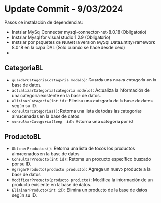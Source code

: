 # Update Commit - 9/03/2024

Pasos de instalación de dependencias:

- Instalar MySql Connector mysql-connector-net-8.0.18 (Obligatorio)
- Instalar Mysql for visual studio 1.2.9 (Obligatorio)
- Instalar por paquetes de NuGet la versión MySql.Data.EntityFramework 8.0.18 en la capa DAL (Solo cuando se hace desde cero)
- 
## CategoriaBL

- `guardarCategoria(categoria modelo)`: Guarda una nueva categoría en la base de datos.
- `actualizarCategoria(categoria modelo)`: Actualiza la información de una categoría existente en la base de datos.
- `eliminarCategoria(int id)`: Elimina una categoría de la base de datos según su ID.
- `consultarCategorias()`: Retorna una lista de todas las categorías almacenadas en la base de datos.
- `consultarCategoria(long  id)`: Retorna una categoria por id

## ProductoBL
- `ObtenerProductos()`: Retorna una lista de todos los productos almacenados en la base de datos.
- `ConsultarProducto(int id)`: Retorna un producto específico buscado por su ID.
- `AgregarProducto(producto producto)`: Agrega un nuevo producto a la base de datos.
- `ModificarProducto(producto producto)`: Modifica la información de un producto existente en la base de datos.
- `EliminarProducto(int id)`: Elimina un producto de la base de datos según su ID.



